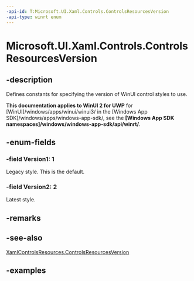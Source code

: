 ```yaml
---
-api-id: T:Microsoft.UI.Xaml.Controls.ControlsResourcesVersion
-api-type: winrt enum
---
```


# Microsoft.UI.Xaml.Controls.ControlsResourcesVersion

<!--
public enum ControlsResourcesVersion
-->

## -description

Defines constants for specifying the version of WinUI control styles to use.

**This documentation applies to WinUI 2 for UWP** for [WinUI]/windows/apps/winui/winui3/ in the [Windows App SDK]/windows/apps/windows-app-sdk/, see the **[Windows App SDK namespaces]/windows/windows-app-sdk/api/winrt/**.

## -enum-fields

### -field Version1: 1

Legacy style. This is the default.

### -field Version2: 2

Latest style.

## -remarks

## -see-also

[XamlControlsResources.ControlsResourcesVersion](xamlcontrolsresources_controlsresourcesversion.md)

## -examples
